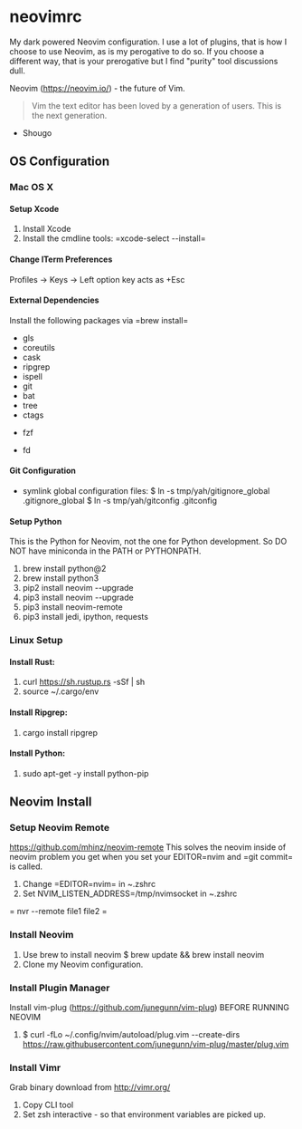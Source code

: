 # neovimrc

My dark powered Neovim configuration.  I use a lot of plugins, that is how I
choose to use Neovim, as is my perogative to do so.  If you choose a different
way, that is your prerogative but I find "purity" tool discussions dull.

Neovim (https://neovim.io/) - the future of Vim.

> Vim the text editor has been loved by a generation of users.  This is the
> next generation.
- Shougo

## OS Configuration

### Mac OS X

#### Setup Xcode
  1. Install Xcode
  2. Install the cmdline tools: =xcode-select --install=

#### Change ITerm Preferences
  Profiles -> Keys -> Left option key acts as +Esc

#### External Dependencies
Install the following packages via =brew install=
   - gls
   - coreutils
   - cask
   - ripgrep
   - ispell
   - git
   - bat
   - tree
   - ctags
   * fzf
   - fd

#### Git Configuration
  - symlink global configuration files:
  $ ln -s tmp/yah/gitignore_global .gitignore_global
  $ ln -s tmp/yah/gitconfig .gitconfig

#### Setup Python
This is the Python for Neovim, not the one for Python development. So DO NOT have miniconda in
the PATH or PYTHONPATH.
  1. brew install python@2
  2. brew install python3
  3. pip2 install neovim --upgrade
  4. pip3 install neovim --upgrade
  5. pip3 install neovim-remote
  6. pip3 install jedi, ipython, requests


### Linux Setup

#### Install Rust:

  1. curl https://sh.rustup.rs -sSf | sh
  2. source ~/.cargo/env

#### Install Ripgrep:

  1. cargo install ripgrep

#### Install Python:

  1. sudo apt-get -y install python-pip


## Neovim Install

### Setup Neovim Remote
https://github.com/mhinz/neovim-remote
This solves the neovim inside of neovim problem you get when you set your
EDITOR=nvim and =git commit= is called.
  1. Change =EDITOR=nvim= in ~.zshrc
  2. Set NVIM_LISTEN_ADDRESS=/tmp/nvimsocket in ~.zshrc

= nvr --remote file1 file2 =

### Install Neovim
1. Use brew to install neovim
   $ brew update && brew install neovim
2. Clone my Neovim configuration.

### Install Plugin Manager
Install vim-plug (https://github.com/junegunn/vim-plug) BEFORE RUNNING NEOVIM
  1. $ curl -fLo ~/.config/nvim/autoload/plug.vim --create-dirs \
       https://raw.githubusercontent.com/junegunn/vim-plug/master/plug.vim

### Install Vimr
Grab binary download from http://vimr.org/
  1. Copy CLI tool
  2. Set zsh interactive - so that environment variables are picked up.

